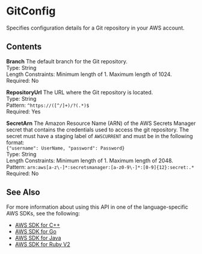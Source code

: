 # GitConfig<a name="API_GitConfig"></a>

Specifies configuration details for a Git repository in your AWS account\.

## Contents<a name="API_GitConfig_Contents"></a>

 **Branch**   <a name="SageMaker-Type-GitConfig-Branch"></a>
The default branch for the Git repository\.  
Type: String  
Length Constraints: Minimum length of 1\. Maximum length of 1024\.  
Required: No

 **RepositoryUrl**   <a name="SageMaker-Type-GitConfig-RepositoryUrl"></a>
The URL where the Git repository is located\.  
Type: String  
Pattern: `^https://([^/]+)/?(.*)$`   
Required: Yes

 **SecretArn**   <a name="SageMaker-Type-GitConfig-SecretArn"></a>
The Amazon Resource Name \(ARN\) of the AWS Secrets Manager secret that contains the credentials used to access the git repository\. The secret must have a staging label of `AWSCURRENT` and must be in the following format:  
 `{"username": UserName, "password": Password}`   
Type: String  
Length Constraints: Minimum length of 1\. Maximum length of 2048\.  
Pattern: `arn:aws[a-z\-]*:secretsmanager:[a-z0-9\-]*:[0-9]{12}:secret:.*`   
Required: No

## See Also<a name="API_GitConfig_SeeAlso"></a>

For more information about using this API in one of the language\-specific AWS SDKs, see the following:
+  [AWS SDK for C\+\+](https://docs.aws.amazon.com/goto/SdkForCpp/sagemaker-2017-07-24/GitConfig) 
+  [AWS SDK for Go](https://docs.aws.amazon.com/goto/SdkForGoV1/sagemaker-2017-07-24/GitConfig) 
+  [AWS SDK for Java](https://docs.aws.amazon.com/goto/SdkForJava/sagemaker-2017-07-24/GitConfig) 
+  [AWS SDK for Ruby V2](https://docs.aws.amazon.com/goto/SdkForRubyV2/sagemaker-2017-07-24/GitConfig) 